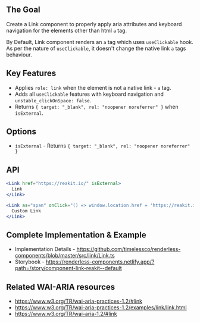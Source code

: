 ## The Goal

Create a Link component to properly apply aria attributes and keyboard
navigation for the elements other than html `a` tag.

By Default, Link component renders an `a` tag which uses `useClickable` hook. As
per the nature of `useClickable`, it doesn't change the native link `a` tags
behaviour.

## Key Features

- Applies `role: link` when the element is not a native link - `a` tag.
- Adds all `useClickable` features with keyboard navigation and
  `unstable_clickOnSpace: false`.
- Returns `{ target: "_blank", rel: "noopener noreferrer" }` when `isExternal`.

## Options

- `isExternal` - Returns `{ target: "_blank", rel: "noopener noreferrer" }`

## API

```jsx
<Link href="https://reakit.io/" isExternal>
  Link
</Link>
```

```jsx
<Link as="span" onClick="() => window.location.href = 'https://reakit.io/'">
  Custom Link
</Link>
```

## Complete Implementation & Example

- Implementation Details -
  https://github.com/timelessco/renderless-components/blob/master/src/link/Link.ts
- Storybook -
  https://renderless-components.netlify.app/?path=/story/component-link-reakit--default

## Related WAI-ARIA resources

- https://www.w3.org/TR/wai-aria-practices-1.2/#link
- https://www.w3.org/TR/wai-aria-practices-1.2/examples/link/link.html
- https://www.w3.org/TR/wai-aria-1.2/#link
